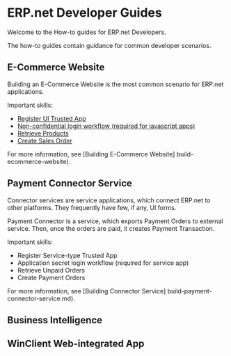 # ERP.net Developer Guides

Welcome to the How-to guides for ERP.net Developers.

The how-to guides contain guidance for common developer scenarios. 

## E-Commerce Website

Building an E-Commerce Website is the most common scenario for ERP.net applications. 

Important skills:
* [Register UI Trusted App](tasks/register-trusted-app.md)
* [Non-confidential login workflow (required for javascript apps)](tasks/login-non-confidential.md)
* [Retrieve Products](tasks/retrieve-products.md)
* [Create Sales Order](tasks/create-sales-order.md)

For more information, see [Building E-Commerce Website] build-ecommerce-website).

## Payment Connector Service

Connector services are service applications, which connect ERP.net to other platforms.
They frequently have few, if any, UI forms.

Payment Connector is a service, which exports Payment Orders to external service. 
Then, once the orders are paid, it creates Payment Transaction.


Important skills:
* Register Service-type Trusted App
* Application secret login workflow (required for service app)
* Retrieve Unpaid Orders
* Create Payment Orders

For more information, see [Building Connector Service] build-payment-connector-service.md).

## Business Intelligence

## WinClient Web-integrated App

